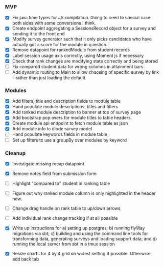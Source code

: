 
### MVP 

* [x] Fix java.time types for JS compilation. Going to need to special case both sides with some conversions I think.
* [x] Create endpoint aggregating a SessionsRecord object for a survey and sending it to the front end
* [x] Modify survey generator such that it only picks candidates who have actually got a score for the module in question.
* [x] Remove datapoint for rankedModule from student records
* [x] Label session usage axis correctly, using Moment js if necessary
* [x] Check that rank changes are modifying state correctly and being stored
* [ ] Fix compared student data for wrong columns in attainment bars
* [ ] Add dynamic routing to Main to allow choosing of specific survey by link - rather than just loading the default.

### Modules 

* [x] Add filters, title and description fields to module table
* [x] Hand populate module descriptions, titles and filters
* [x] Add ranked module description to banner at top of survey page
* [x] Add bootstrap pop overs for module titles to table headers
* [x] Create module api endpoint to fetch module table as json
* [x] Add module info to diode survey model
* [ ] Hand populate keywords fields in module table
* [ ] Set up filters to use a groupBy over modules by keyword

### Cleanup 

* [x] Investigate missing recap datapoint
* [x] Remove notes field from submission form
* [ ] Highlight "compared to" student in ranking table
* [ ] Figure out why ranked module column is only highlighted in the header now.
* [ ] Change drag handle on rank table to up/down arrows
* [ ] Add individual rank change tracking if at all possible
* [x] Write up instructions for a) setting up postgres; b) running flyWay migrations via sbt; c) building and using the 
command line tools for transforming data, generating surveys and loading support data; and d) running the local server 
from sbt in a tmux session
* [x] Resize charts for 4 by 4 grid on widest setting if possible. Otherwise add back tab
 